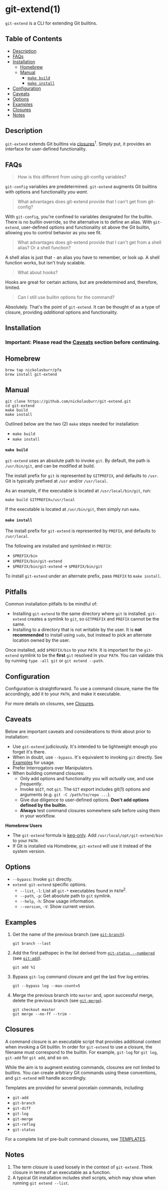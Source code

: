 # git-extend(1)

`git-extend` is a CLI for extending Git builtins.

## Table of Contents

- [Description](#description)
- [FAQs](#faqs)
- [Installation](#installation)
  + [Homebrew](#homebrew)
  + [Manual](#manual)
    - [`make build`](#make-build)
    - [`make install`](#make-install)
- [Configuration](#configuration)
- [Caveats](#caveats)
- [Options](#options)
- [Examples](#examples)
- [Closures](#closures)
- [Notes](#notes)

## Description

`git-extend` extends Git builtins via [closures](#closures)<sup>1</sup>. Simply put, it provides an interface for user-defined functionality.

## FAQs

> How is this different from using git-config variables?

`git-config` variables are predetermined. `git-extend` augments Git builtins with options and functionality _you want_.

> What advantages does git-extend provide that I can't get from git-config?

With `git-config`, you're confined to variables designated for the builtin. There is no builtin override, so the alternative is to define an alias. With `git-extend`, user-defined options and functionality sit above the Git builtin, allowing you to control behavior as you see fit.

> What advantages does git-extend provide that I can't get from a shell alias? Or a shell function?

A shell alias is just that - an alias you have to remember, or look up. A shell function works, but isn't truly scalable.

> What about hooks?

Hooks are great for certain actions, but are predetermined and, therefore, limited.

> Can I still use builtin options for the command?

Absolutely. That's the point of `git-extend`. It can be thought of as a type of closure, providing _additional_ options and functionality.

## Installation

### Important: Please read the [Caveats](#caveats) section before continuing.

## Homebrew

```
brew tap nickolasburr/pfa
brew install git-extend
```

## Manual

```
git clone https://github.com/nickolasburr/git-extend.git
cd git-extend
make build
make install
```

Outlined below are the two (2) `make` steps needed for installation:

+ `make build`
+ `make install`

#### `make build`

`git-extend` uses an absolute path to invoke `git`. By default, the path is `/usr/bin/git`, and can be modified at build.

The install prefix for `git` is represented by `GITPREFIX`, and defaults to `/usr`. Git is typically prefixed at `/usr` and/or `/usr/local`.

As an example, if the executable is located at `/usr/local/bin/git`, run:

```
make build GITPREFIX=/usr/local
```

If the executable is located at `/usr/bin/git`, then simply run `make`.

#### `make install`

The install prefix for `git-extend` is represented by `PREFIX`, and defaults to `/usr/local`.

The following are installed and symlinked in `PREFIX`:

+ `$PREFIX/bin`
+ `$PREFIX/bin/git-extend`
+ `$PREFIX/bin/git-extend` -> `$PREFIX/bin/git`

To install `git-extend` under an alternate prefix, pass `PREFIX` to `make install`.

## Pitfalls

Common installation pitfalls to be mindful of:

+ Installing `git-extend` to the same directory where `git` is installed. `git-extend` creates a symlink to `git`, so `GITPREFIX` and `PREFIX` cannot be the same.
+ Installing to a directory that is not writable by the user. It is **not recommended** to install using `sudo`, but instead to pick an alternate location owned by the user.

Once installed, add `$PREFIX/bin` to your `PATH`. It is important for the `git-extend` symlink to be the **first** `git` resolved in your `PATH`. You can validate this by running `type -all git` or `git extend --path`.

## Configuration

Configuration is straightforward. To use a command closure, name the file accordingly, add it to your `PATH`, and make it executable.

For more details on closures, see [Closures](#closures).

## Caveats

Below are important caveats and considerations to think about prior to installation:

+ Use `git-extend` judiciously. It's intended to be lightweight enough you forget it's there.
+ When in doubt, use `--bypass`. It's equivalent to invoking `git` directly. See [Examples](#examples) for usage.
+ Prefer Interrogators over Manipulators.
+ When building command closures:
  - Only add options and functionality you will _actually_ use, and use _frequently_.
  - Invoke `$GIT`, not `git`. The `GIT` export includes git(1) options and arguments (e.g. `git -C /path/to/repo ...`).
  - Give due diligence to user-defined options. **Don't add options defined by the builtin.**
  - **Always** test command closures somewhere safe before using them in your workflow.

**Homebrew Users**

+ The `git-extend` formula is [keg-only](https://docs.brew.sh/FAQ#what-does-keg-only-mean). Add `/usr/local/opt/git-extend/bin` to your `PATH`.
+ If Git is installed via Homebrew, `git-extend` will use it instead of the system version.

## Options

+ `--bypass`: Invoke `git` directly.
+ `extend`: `git-extend` specific options.
  - `--list`, `-l`: List all `git-*` executables found in `PATH`<sup>2</sup>.
  - `--path`, `-p`: Get absolute path to `git` symlink.
  - `--help`, `-h`: Show usage information.
  - `--version`, `-V`: Show current version.

## Examples

1. Get the name of the previous branch (see [`git-branch`](https://github.com/nickolasburr/git-extend/blob/master/templates/git-branch)).

    ```
    git branch --last
    ```

2. Add the first pathspec in the list derived from [`git-status --numbered`](https://github.com/nickolasburr/git-extend/blob/master/templates/git-status#L19-L36) (see [`git-add`](https://github.com/nickolasburr/git-extend/blob/master/templates/git-add)).

    ```
    git add %1
    ```

3. Bypass `git-log` command closure and get the last five log entries.

    ```
    git --bypass log --max-count=5
    ```

4. Merge the previous branch into `master` and, upon successful merge, delete the previous branch (see [`git-merge`](https://github.com/nickolasburr/git-extend/blob/master/templates/git-merge)).

    ```
    git checkout master
    git merge --no-ff --trim -
    ```

## Closures

A command closure is an executable script that provides additional context when invoking a Git builtin. In order for `git-extend` to use a closure, the filename must correspond to the builtin. For example, `git-log` for `git log`, `git-add` for `git add`, and so on.

While the aim is to augment existing commands, closures are not limited to builtins. You can create arbitrary Git commands using these conventions, and `git-extend` will handle accordingly.

Templates are provided for several porcelain commands, including:

+ `git-add`
+ `git-branch`
+ `git-diff`
+ `git-log`
+ `git-merge`
+ `git-reflog`
+ `git-status`

For a complete list of pre-built command closures, see [TEMPLATES](https://github.com/nickolasburr/git-extend/blob/master/TEMPLATES.md).

## Notes

1. The term _closure_ is used loosely in the context of `git-extend`. Think closure in terms of an executable as a function.
2. A typical Git installation includes shell scripts, which may show when running `git extend --list`.
